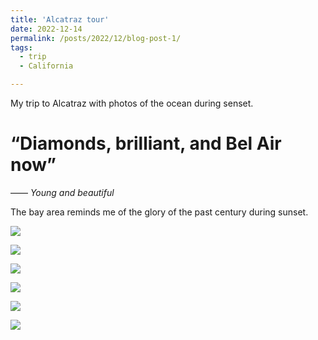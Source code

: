 ```yaml
---
title: 'Alcatraz tour'
date: 2022-12-14
permalink: /posts/2022/12/blog-post-1/
tags:
  - trip
  - California

---
```


My trip to Alcatraz with photos of the ocean during senset.

# “Diamonds, brilliant, and Bel Air now”

—— *Young and beautiful*

The bay area reminds me of the glory of the past century during sunset.

![](/images/posts/0000.jpg)

![](/images/posts/0004.jpg)

![](/images/posts/0005.jpg)

![](/images/posts/0001.jpg)

![](/images/posts/0002.jpg)

![](/images/posts/0003.jpg)